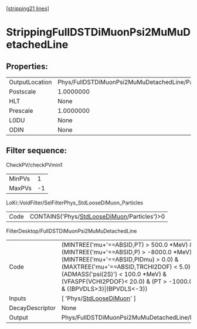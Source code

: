 [[stripping21 lines]](./stripping21-index)

# StrippingFullDSTDiMuonPsi2MuMuDetachedLine

## Properties:

|                |                                                  |
|----------------|--------------------------------------------------|
| OutputLocation | Phys/FullDSTDiMuonPsi2MuMuDetachedLine/Particles |
| Postscale      | 1.0000000                                        |
| HLT            | None                                             |
| Prescale       | 1.0000000                                        |
| L0DU           | None                                             |
| ODIN           | None                                             |

## Filter sequence:

CheckPV/checkPVmin1

|        |     |
|--------|-----|
| MinPVs | 1   |
| MaxPVs | -1  |

LoKi::VoidFilter/SelFilterPhys_StdLooseDiMuon_Particles

|      |                                                                                              |
|------|----------------------------------------------------------------------------------------------|
| Code | CONTAINS('Phys/[StdLooseDiMuon](./stripping21-commonparticles-stdloosedimuon)/Particles')\>0 |

FilterDesktop/FullDSTDiMuonPsi2MuMuDetachedLine

|                 |                                                                                                                                                                                                                                                                                                  |
|-----------------|--------------------------------------------------------------------------------------------------------------------------------------------------------------------------------------------------------------------------------------------------------------------------------------------------|
| Code            | (MINTREE('mu+'==ABSID,PT) \> 500.0 \*MeV) & (MINTREE('mu+'==ABSID,P) \> -8000.0 \*MeV) & (MINTREE('mu+'==ABSID,PIDmu) \> 0.0) & (MAXTREE('mu+'==ABSID,TRCHI2DOF) \< 5.0) & (ADMASS('psi(2S)') \< 100.0 \*MeV) & (VFASPF(VCHI2PDOF)\< 20.0) & (PT \> -1000.0 \*MeV) & ((BPVDLS\>3)\|(BPVDLS\<-3)) |
| Inputs          | [ 'Phys/[StdLooseDiMuon](./stripping21-commonparticles-stdloosedimuon)' ]                                                                                                                                                                                                                      |
| DecayDescriptor | None                                                                                                                                                                                                                                                                                             |
| Output          | Phys/FullDSTDiMuonPsi2MuMuDetachedLine/Particles                                                                                                                                                                                                                                                 |
